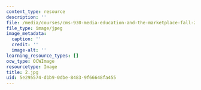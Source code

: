 ```yaml
---
content_type: resource
description: ''
file: /media/courses/cms-930-media-education-and-the-marketplace-fall-2001/5e295574d1b90dbe84839f66648fa455_2.jpg
file_type: image/jpeg
image_metadata:
  caption: ''
  credit: ''
  image-alt: ''
learning_resource_types: []
ocw_type: OCWImage
resourcetype: Image
title: 2.jpg
uid: 5e295574-d1b9-0dbe-8483-9f66648fa455
---
```

